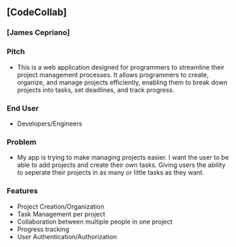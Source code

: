 ## [CodeCollab]

### [James Cepriano]

### Pitch
* This is a web application designed for programmers to streamline their project management processes. It allows programmers
to create, organize, and manage projects efficiently, enabling them to break down projects into tasks, set deadlines, and track
progress.

### End User
* Developers/Engineers

### Problem
* My app is trying to make managing projects easier. I want the user to be able to add projects and create their own tasks.
Giving users the ability to seperate their projects in as many or little tasks as they want. 

### Features
* Project Creation/Organization
* Task Management per project
* Collaboration between multiple people in one project
* Progress tracking
* User Authentication/Authorization